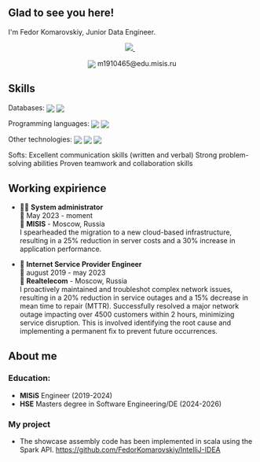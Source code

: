 ## Glad to see you here!  

I'm Fedor Komarovskiy, Junior Data Engineer.  

<p align='center'>
  <a href="https://t.me/ansvero">
    <img src="https://img.shields.io/badge/Telegram-2CA5E0?style=for-the-badge&logo=telegram&logoColor=white" />        
  </a>&nbsp;&nbsp;
  
</p>
<p align='center'>
<img align="center" src="https://img.shields.io/badge/Gmail-D14836?style=for-the-badge&logo=gmail&logoColor=white " />  m1910465@edu.misis.ru
</p>

## **Skills**

Databases: 
<img align="center" src="https://img.shields.io/badge/PostgreSQL-316192?style=for-the-badge&logo=postgresql&logoColor=white" />
<img align="center" src="https://img.shields.io/badge/MySQL-005C84?style=for-the-badge&logo=mysql&logoColor=white" />

Programming languages: 
<img align="center" src="https://img.shields.io/badge/Python-FFD43B?style=for-the-badge&logo=python&logoColor=blue" />
<img align="center" src="https://img.shields.io/badge/Scala-DC322F?style=for-the-badge&logo=scala&logoColor=white" />

Other technologies: 
<img align="center" src="https://img.shields.io/badge/Docker-2CA5E0?style=for-the-badge&logo=docker&logoColor=white" />
<img align="center" src="https://img.shields.io/badge/Apache_Kafka-231F20?style=for-the-badge&logo=apache-kafka&logoColor=white" />
<img align="center" src="https://img.shields.io/badge/Apache_Spark-FFFFFF?style=for-the-badge&logo=apachespark&logoColor=#E35A16" />

Softs: 
Excellent communication skills (written and verbal)
Strong problem-solving abilities
Proven teamwork and collaboration skills 

## Working expirience

- 👨‍💻 **System administrator**\
📆 May 2023 - moment\
📍 **MISIS** - Moscow, Russia\
I spearheaded the migration to a new cloud-based infrastructure, resulting in a 25% reduction in server costs and a 30% increase in application performance.

- 📶 **Internet Service Provider Engineer**\
📆 august 2019 - may 2023\
📍 **Realtelecom** - Moscow, Russia\
I proactively maintained and troubleshot complex network issues, resulting in a 20% reduction in service outages and a 15% decrease in mean time to repair (MTTR). Successfully resolved a major network outage impacting over 4500 customers within 2 hours, minimizing service disruption. This is involved identifying the root cause and implementing a permanent fix to prevent future occurrences.

## About me

### Education:

 - **MISiS** Engineer (2019-2024)
 - **HSE** Masters degree in Software Engineering/DE (2024-2026)

### My project 

- The showcase assembly code has been implemented in scala using the Spark API. https://github.com/FedorKomarovskiy/IntelliJ-IDEA 


